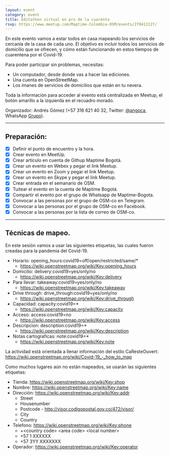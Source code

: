 ```yaml
---
layout: event
category: event
title: Editathon virtual en pro de la cuarenta
rsvp: https://www.meetup.com/Maptime-Colombia-OSM/events/270413127/
---
```


En este evento vamos a estar todos en casa mapeando los servicios de cercanía de la casa de cada uno.
El objetivo es incluir todos los servicios de domicilio que se ofrecen, y cómo están funcionando en estos tiempos de cuarentena por el Covid-19.

Para poder participar sin problemas, necesitas:
* Un computador, desde donde vas a hacer las ediciones.
* Una cuenta en OpenStreetMap.
* Los imanes de servicios de domicilios que están en tu nevera.

Toda la información para acceder al evento está centralizada en Meetup, el botón amarillo a la izquierda en el recuadro morado.

Organizador: Andrés Gómez (+57 316 621 40 32, Twitter: [@angoca](http://twitter.com/angoca),
WhatsApp [Grupo](https://chat.whatsapp.com/IzhSE1zf4czGIPOSSM6Xk5)).

-----

## Preparación:

- [X] Definir el punto de encuentro y la hora.
- [X] Crear evento en MeetUp.
- [X] Crear artículo en cuenta de Githup Maptime Bogotá.
- [X] Crear un evento en Webex y pegar el link Meetup.
- [X] Crear un evento en Zoom y pegar el link Meetup.
- [X] Crear un evento en Skype y pegar el link Meetup.
- [X] Crear entrada en el semanario de OSM.
- [X] Tuitear el evento en la cuenta de Maptime Bogotá.
- [X] Compartir el evento por el grupo de Whatsapp de Maptime-Bogota.
- [X] Convocar a las personas por el grupo de OSM-co en Telegram.
- [X] Convocar a las personas por el grupo de OSM-co en Facebook.
- [X] Convocar a las personas por la lista de correo de OSM-co.

-----

## Técnicas de mapeo.

En este sesión vamos a usar las siguientes etiquetas, las cuales fueron creadas para la pandemia del Covid-19.

- Horario: opening_hours:covid19=off/open/restricted/same/*
  - https://wiki.openstreetmap.org/wiki/Key:opening_hours
- Domicilio: delivery:covid19=yes/only/no
  - https://wiki.openstreetmap.org/wiki/Key:delivery
- Para llevar: takeaway:covid19=yes/only/no
  - https://wiki.openstreetmap.org/wiki/Key:takeaway
- Drive through: drive_through:covid19=yes/only/no
  - https://wiki.openstreetmap.org/wiki/Key:drive_through
- Capacidad: capacity:covid19=*
  - https://wiki.openstreetmap.org/wiki/Key:capacity
- Acceso: access:covid19=no
  - https://wiki.openstreetmap.org/wiki/Key:access
- Descripcion: description:covid19=*
  - https://wiki.openstreetmap.org/wiki/Key:description
- Notas cartograficas: note:covid19=*
  - https://wiki.openstreetmap.org/wiki/Key:note
 
La actividad está orientada a llenar información del estilo CaResteOuvert: https://wiki.openstreetmap.org/wiki/Covid-19_-_how_to_map

Como muchos lugares aún no están mapeados, se usarán las siguientes etiquetas:

- Tienda: https://wiki.openstreetmap.org/wiki/Key:shop
- Nombre: https://wiki.openstreetmap.org/wiki/Key:name
- Dirección: https://wiki.openstreetmap.org/wiki/Key:addr
  - Street
  - Housenumber
  - Postcode - http://visor.codigopostal.gov.co/472/visor/
  - City
  - Country
- Telefono: https://wiki.openstreetmap.org/wiki/Key:phone
  - +\<country code> \<area code> \<local number>
  - +57 1 XXXXXX
  - +57 3YY XXXXXXX
- Operador: https://wiki.openstreetmap.org/wiki/Key:operator
